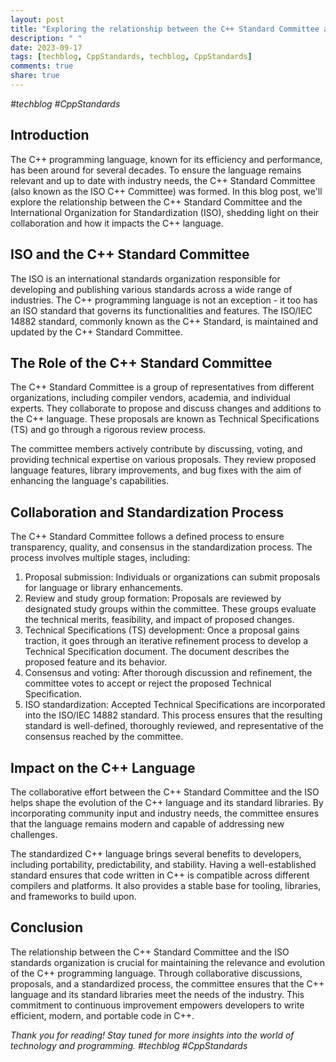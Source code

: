 ```yaml
---
layout: post
title: "Exploring the relationship between the C++ Standard Committee and the ISO standards organization"
description: " "
date: 2023-09-17
tags: [techblog, CppStandards, techblog, CppStandards]
comments: true
share: true
---
```

*#techblog #CppStandards*

## Introduction
The C++ programming language, known for its efficiency and performance, has been around for several decades. To ensure the language remains relevant and up to date with industry needs, the C++ Standard Committee (also known as the ISO C++ Committee) was formed. In this blog post, we'll explore the relationship between the C++ Standard Committee and the International Organization for Standardization (ISO), shedding light on their collaboration and how it impacts the C++ language.

## ISO and the C++ Standard Committee
The ISO is an international standards organization responsible for developing and publishing various standards across a wide range of industries. The C++ programming language is not an exception - it too has an ISO standard that governs its functionalities and features. The ISO/IEC 14882 standard, commonly known as the C++ Standard, is maintained and updated by the C++ Standard Committee.

## The Role of the C++ Standard Committee
The C++ Standard Committee is a group of representatives from different organizations, including compiler vendors, academia, and individual experts. They collaborate to propose and discuss changes and additions to the C++ language. These proposals are known as Technical Specifications (TS) and go through a rigorous review process.

The committee members actively contribute by discussing, voting, and providing technical expertise on various proposals. They review proposed language features, library improvements, and bug fixes with the aim of enhancing the language's capabilities.

## Collaboration and Standardization Process
The C++ Standard Committee follows a defined process to ensure transparency, quality, and consensus in the standardization process. The process involves multiple stages, including:
1. Proposal submission: Individuals or organizations can submit proposals for language or library enhancements.
2. Review and study group formation: Proposals are reviewed by designated study groups within the committee. These groups evaluate the technical merits, feasibility, and impact of proposed changes.
3. Technical Specifications (TS) development: Once a proposal gains traction, it goes through an iterative refinement process to develop a Technical Specification document. The document describes the proposed feature and its behavior.
4. Consensus and voting: After thorough discussion and refinement, the committee votes to accept or reject the proposed Technical Specification.
5. ISO standardization: Accepted Technical Specifications are incorporated into the ISO/IEC 14882 standard. This process ensures that the resulting standard is well-defined, thoroughly reviewed, and representative of the consensus reached by the committee.

## Impact on the C++ Language
The collaborative effort between the C++ Standard Committee and the ISO helps shape the evolution of the C++ language and its standard libraries. By incorporating community input and industry needs, the committee ensures that the language remains modern and capable of addressing new challenges.

The standardized C++ language brings several benefits to developers, including portability, predictability, and stability. Having a well-established standard ensures that code written in C++ is compatible across different compilers and platforms. It also provides a stable base for tooling, libraries, and frameworks to build upon.

## Conclusion
The relationship between the C++ Standard Committee and the ISO standards organization is crucial for maintaining the relevance and evolution of the C++ programming language. Through collaborative discussions, proposals, and a standardized process, the committee ensures that the C++ language and its standard libraries meet the needs of the industry. This commitment to continuous improvement empowers developers to write efficient, modern, and portable code in C++.

*Thank you for reading! Stay tuned for more insights into the world of technology and programming. #techblog #CppStandards*